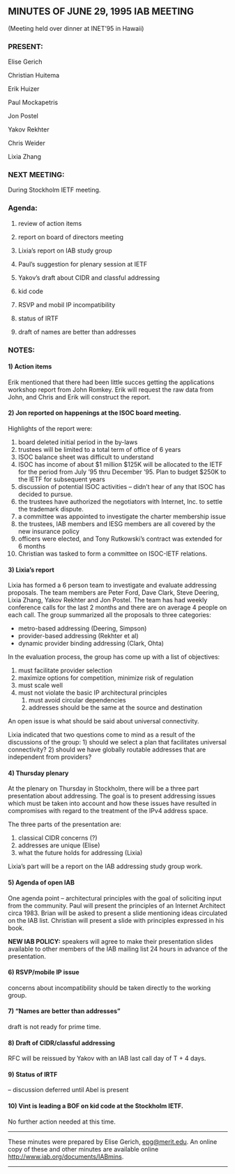
MINUTES OF JUNE 29, 1995 IAB MEETING
------------------------------------


(Meeting held over dinner at INET’95 in Hawaii)


### PRESENT:



 Elise Gerich  

 Christian Huitema  

 Erik Huizer  

 Paul Mockapetris  

 Jon Postel  

 Yakov Rekhter  

 Chris Weider  

Lixia Zhang

### NEXT MEETING:



During Stockholm IETF meeting.

### Agenda:



 1) review of action items  

 2) report on board of directors meeting  

 3) Lixia’s report on IAB study group  

 5) Paul’s suggestion for plenary session at IETF  

 6) Yakov’s draft about CIDR and classful addressing  

 7) kid code  

 8) RSVP and mobil IP incompatibility  

 9) status of IRTF  

10) draft of names are better than addresses

### NOTES:


#### 1) Action items


Erik mentioned that there had been little succes getting the applications workshop report from John Romkey. Erik will request the raw data from John, and Chris and Erik will construct the report.

#### 2) Jon reported on happenings at the ISOC board meeting.


Highlights of the report were:
1. board deleted initial period in the by-laws
2. trustees will be limited to a total term of office of 6 years
3. ISOC balance sheet was difficult to understand
4. ISOC has income of about $1 million $125K will be allocated to the IETF for the period from July ’95 thru December ’95. Plan to budget $250K to the IETF for subsequent years
5. discussion of potential ISOC activities – didn’t hear of any that ISOC has decided to pursue.
6. the trustees have authorized the negotiators with Internet, Inc. to settle the trademark dispute.
7. a committee was appointed to investigate the charter membership issue
8. the trustees, IAB members and IESG members are all covered by the new insurance policy
9. officers were elected, and Tony Rutkowski’s contract was extended for 6 months
10. Christian was tasked to form a committee on ISOC-IETF relations.

#### 3) Lixia’s report


Lixia has formed a 6 person team to investigate and evaluate addressing proposals. The team members are Peter Ford, Dave Clark, Steve Deering, Lixia Zhang, Yakov Rekhter and Jon Postel. The team has had weekly conference calls for the last 2 months and there are on average 4 people on each call.
 The group summarized all the proposals to three categories:

- metro-based addressing (Deering, Simpson)
- provider-based addressing (Rekhter et al)
- dynamic provider binding addressing (Clark, Ohta)

 In the evaluation process, the group has come up with a list of objectives:

1. must facilitate provider selection
2. maximize options for competition, minimize risk of regulation
3. must scale well
4. must not violate the basic IP architectural principles
	1. must avoid circular dependencies
	2. addresses should be the same at the source and destination

 An open issue is what should be said about universal connectivity. 


 Lixia indicated that two questions come to mind as a result of the discussions of the group: 1) should we select a plan that facilitates universal connectivity? 2) should we have globally routable addresses that are independent from providers? 


#### 4) Thursday plenary

At the plenary on Thursday in Stockholm, there will be a three part presentation about addressing. The goal is to present addressing issues which must be taken into account and how these issues have resulted in compromises with regard to the treatment of the IPv4 address space.


 The three parts of the presentation are:

1. classical CIDR concerns (?)
2. addresses are unique (Elise)
3. what the future holds for addressing (Lixia)

Lixia’s part will be a report on the IAB addressing study group work.


#### 5) Agenda of open IAB


One agenda point – architectural principles with the goal of soliciting input from the community.
 Paul will present the principles of an Internet Architect circa 1983. Brian will be asked to present a slide mentioning ideas circulated on the IAB list. Christian will present a slide with principles expressed in his book. 


 **NEW IAB POLICY:** speakers will agree to make their presentation slides available to other members of the IAB mailing list 24 hours in advance of the presentation. 


#### 6) RSVP/mobile IP issue

concerns about incompatibility should be taken directly to the working group.

#### 7) “Names are better than addresses”


draft is not ready for prime time.

#### 8) Draft of CIDR/classful addressing

RFC will be reissued by Yakov with an IAB last call day of T + 4 days.

#### 9) Status of IRTF


– discussion deferred until Abel is present

#### 10) Vint is leading a BOF on kid code at the Stockholm IETF.

No further action needed at this time.




---


These minutes were prepared by Elise Gerich, epg@merit.edu. An online copy of these and other minutes are available online http://www.iab.org/documents/IABmins.




---


